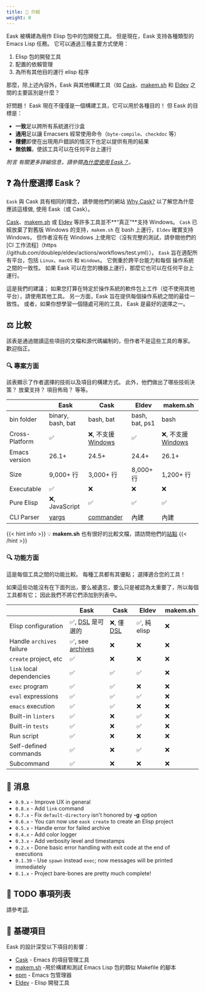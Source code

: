 ```yaml
---
title: 🚪 介紹
weight: 0
---
```


Eask 被構建為用作 Elisp 包中的包開發工具。 但是現在，Eask 支持各種類型的 Emacs Lisp 任務。
它可以通過三種主要方式使用：

1. Elisp 包的開發工具
2. 配置的依賴管理
3. 為所有其他目的運行 elisp 程序

那麼，除上述內容外，Eask 與其他構建工具（如 [Cask][]、[makem.sh][] 和 [Eldev][] 之間的主要區別是什麼？

好問題！ Eask 現在不僅僅是一個構建工具，它可以用於各種目的！ 但 Eask 的目標是：

- **一致**足以跨所有系統進行沙盒
- **通用**足以讓 Emacsers 經常使用命令（`byte-compile`、`checkdoc` 等）
- **穩健**即使在出現用戶錯誤的情況下也足以提供有用的結果
- **無依賴**，使該工具可以在任何平台上運行

*附言 有關更多詳細信息，請參閱[為什麼使用 Eask？](https://emacs-eask.github.io/#-why-eask)。*

## ❓ 為什麼選擇 Eask？

`Eask` 與 Cask 具有相同的理念，請參閱他們的網站 [Why Cask?](https://cask.readthedocs.io/en/latest/guide/introduction.html#introduction-why-cask)
以了解您為什麼應該這樣做, 使用 Eask（或 Cask）。

[Cask][]、[makem.sh][] 或 [Eldev][] 等許多工具並不**“真正”**支持 Windows。 `Cask`
已經放棄了對舊版 Windows 的支持，`makem.sh` 在 bash 上運行，`Eldev` 確實支持 Windows，
但作者沒有在 Windows 上使用它（沒有完整的測試，請參閱他們的
[CI 工作流程]（https //github.com/doublep/eldev/actions/workflows/test.yml））。
`Eask` 旨在適配所有平台，包括 `Linux`、`macOS` 和 `Windows`。 它側重於跨平台能力和每個
操作系統之間的一致性。 如果 Eask 可以在您的機器上運行，那麼它也可以在任何平台上運行。

這是我們的建議； 如果您打算在特定於操作系統的軟件包上工作（從不使用其他平台），請使用其他工具。
另一方面，Eask 旨在提供每個操作系統之間的最佳一致性。 或者，如果你想學習一個隨處可用的工具，
Eask 是最好的選擇之一。

## ⚖️ 比較

該表是通過閱讀這些項目的文檔和源代碼編制的，但作者不是這些工具的專家。 歡迎指正。

### 🔍 專案方面

該表顯示了作者選擇的技術以及項目的構建方式。 此外，他們做出了哪些技術決策？ 放棄支持？ 項目佈局？ 等等。

|                | Eask              | Cask                   | Eldev          | makem.sh               |
|----------------|-------------------|------------------------|----------------|------------------------|
| bin folder     | binary, bash, bat | bash, bat              | bash, bat, ps1 | bash                   |
| Cross-Platform | ✅                | ❌, 不支援 [Windows][] | ✅             | ❌, 不支援 [Windows][] |
| Emacs version  | 26.1+             | 24.5+                  | 24.4+          | 26.1+                  |
| Size           | 9,000+ 行         | 3,000+ 行              | 8,000+ 行      | 1,200+ 行              |
| Executable     | ✅                | ❌                     | ❌             | ❌                     |
| Pure Elisp     | ❌, JavaScript    | ✅                     | ✅             | ✅                     |
| CLI Parser     | [yargs][]         | [commander][]          | 內建           | 內建                   |

{{< hint info >}}
💡 **makem.sh** 也有很好的比較文檔，請訪問他們的[站點](https://github.com/alphapapa/makem.sh#comparisons)
{{< /hint >}}

### 🔍 功能方面

這是每個工具之間的功能比較。 每種工具都有其優點； 選擇適合您的工具！

如果這些功能沒有在下面列出，要么被遺忘，要么只是被認為太重要了，所以每個工具都有它； 因此我們不將它們添加到列表中。

|                           | Eask                                    | Cask                   | Eldev        | makem.sh |
|---------------------------|-----------------------------------------|------------------------|--------------|----------|
| Elisp configuration       | ✅, [DSL][DSL-Eask] 是可選的            | ❌, 僅 [DSL][DSL-Cask] | ✅, 純 elisp | ❌       |
| Handle `archives` failure | ✅, see [archives][emacs-eask/archives] | ❌                     | ❌           | ❌       |
| `create` project, etc     | ✅                                      | ❌                     | ❌           | ❌       |
| `link` local dependencies | ✅                                      | ✅                     | ✅           | ❌       |
| `exec` program            | ✅                                      | ✅                     | ❌           | ❌       |
| `eval` expressions        | ✅                                      | ✅                     | ✅           | ❌       |
| `emacs` execution         | ✅                                      | ✅                     | ❌           | ❌       |
| Built-in `linters`        | ✅                                      | ❌                     | ✅           | ❌       |
| Built-in `tests`          | ✅                                      | ❌                     | ✅           | ❌       |
| Run script                | ✅                                      | ❌                     | ❌           | ❌       |
| Self-defined commands     | ✅                                      | ❌                     | ✅           | ❌       |
| Subcommand                | ✅                                      | ❌                     | ❌           | ❌       |

## 📰 消息

- `0.9.x` - Improve UX in general
- `0.8.x` - Add `link` command
- `0.7.x` - Fix `default-directory` isn't honored by **-g** option
- `0.6.x` - You can now use `eask create` to create an Elisp project
- `0.5.x` - Handle error for failed archive
- `0.4.x` - Add color logger
- `0.3.x` - Add verbosity level and timestamps
- `0.2.x` - Done basic error handling with exit code at the end of executions
- `0.1.39` - Use `spawn` instead `exec`; now messages will be printed immediately
- `0.1.x` - Project bare-bones are pretty much complete!

## 📝 TODO 事項列表

請參考[這](https://emacs-eask.github.io/Getting-Started/Introduction/#-todo-list).

## 📂 基礎項目

Eask 的設計深受以下項目的影響：

* [Cask][] - Emacs 的項目管理工具
* [makem.sh][] -用於構建和測試 Emacs Lisp 包的類似 Makefile 的腳本
* [epm](https://github.com/xuchunyang/epm) - Emacs 包管理器
* [Eldev][] - Elisp 開發工具


<!-- Links -->

[emacs-eask/archives]: https://github.com/emacs-eask/archives
[Cask]: https://github.com/cask/cask
[makem.sh]: https://github.com/alphapapa/makem.sh
[Eldev]: https://github.com/doublep/eldev

[yargs]: https://github.com/yargs/yargs
[commander]: https://github.com/rejeep/commander.el

[DSL-Eask]: https://emacs-eask.github.io/DSL/
[DSL-Cask]: https://cask.readthedocs.io/en/latest/guide/dsl.html

[Windows]: https://www.microsoft.com/en-us/windows?r=1

